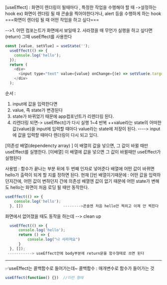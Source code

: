 [useEffect] : 화면이 렌더링이 될때마다 , 특정한 작업을 수행해야 할 때 ->설정하는 hook
ex) 화면이 렌더링 될 때 콘솔을 찍어야한다거나, alert 등을 수행하게 하는 hook
===화면이 렌더링 될 때 어떤 작업을 하고 싶다===

-->1. 어떤 컴포는트가 화면에서 보일때 
	 2. 사라졌을 때 무언가 실행을 하고 싶다면 (return)
	 그때 useEffect를 사용한다
```js
const [value, setVlue] = useState('');
  useEffect(() => {
    console.log('hello');
  });
  return (
    <div>
      <input type="text" value={value} onChange={(e) => setVlue(e.target.value)}/>
    </div>
  );
```
순서 :
1. input에 값을 입력한다면
2. value, 즉 state가 변경된다
3. state가 바뀌었기 때문에 app컴포넌트가 리렌더링 된다.
4. 리렌더링 되면-> useEffect()가 다시 실행
1~4 반복
++value라는 state의 어떠한 값{value}을 input에 입력할 때마다 value라는 state에 저장이 된다. ----> input에 값을 입력할 때마다 렌더링이 다시 되고 있다. 

[의존성 배열(dependencty array) ]
이 배열의 값을 넣으면, 그 값이 바뀔 때만 useEffect를 실행한다.
[이배열] 이 배열에 값을 넣으면 그 값이 바뀔때만 useEffect가 실행된다

사용법 : 함수가 끝나는 부분 뒤에 두 번째 인자로 넣어준다
배열에 어떤 값이 바뀌면 hello가 출력이 되게 할 지를 정하면 된다.
현재 []빈 배열이기때문에 :  어떤 값을 입력하던지간에, 어떤 값이 변하던지 간에 의존성 배열엔 값이 없기 때문에 어떤 state가 변해도 hello는  화면이 처음 로딩 될 때만 동작한다.
```js
useEffect(() => {
    console.log('hello');
  }, [])                  -------->콘솔엔 처음 hello만 찍히고 이제 안 찍힌다
```

화면에서 없어졌을 때도 동작을 하는데 --> clean up
```js
  useEffect(() => {
      console.log('hello');
      return () => {
          console.log("나 사라져요")
      }
  }, []);
 -----------> useEffect안에 body부분에 return문을 함수형태로 쓰면 된다
```

--------------------

✅useEffect는 콜백함수로 들어가는데~
콜백함수 :  매개변수로  함수가 들어가는 것

```js
useEffect(function() {})  //이런 형태
```

